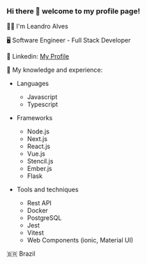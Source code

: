 ### Hi there 👋 welcome to my profile page!

👨‍🦱 I'm Leandro Alves

🖥️ Software Engineer - Full Stack Developer

🔗 Linkedin: [My Profile](https://www.linkedin.com/in/leandro-alves-65b5552a1/)

🧠 My knowledge and experience:
- Languages
  - Javascript
  - Typescript

- Frameworks
  - Node.js
  - Next.js
  - React.js
  - Vue.js
  - Stencil.js
  - Ember.js
  - Flask

- Tools and techniques
  - Rest API
  - Docker
  - PostgreSQL
  - Jest
  - Vitest
  - Web Components (ionic, Material UI)

🇧🇷 Brazil
